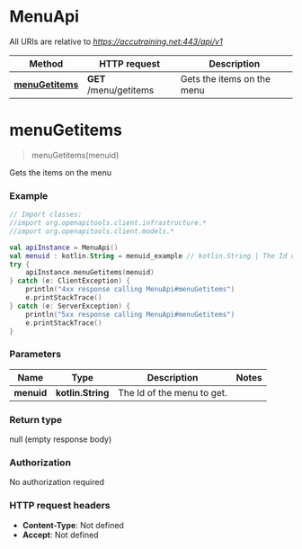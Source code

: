# MenuApi

All URIs are relative to *https://accutraining.net:443/api/v1*

Method | HTTP request | Description
------------- | ------------- | -------------
[**menuGetitems**](MenuApi.md#menuGetitems) | **GET** /menu/getitems | Gets the items on the menu


<a name="menuGetitems"></a>
# **menuGetitems**
> menuGetitems(menuid)

Gets the items on the menu

### Example
```kotlin
// Import classes:
//import org.openapitools.client.infrastructure.*
//import org.openapitools.client.models.*

val apiInstance = MenuApi()
val menuid : kotlin.String = menuid_example // kotlin.String | The Id of the menu to get.
try {
    apiInstance.menuGetitems(menuid)
} catch (e: ClientException) {
    println("4xx response calling MenuApi#menuGetitems")
    e.printStackTrace()
} catch (e: ServerException) {
    println("5xx response calling MenuApi#menuGetitems")
    e.printStackTrace()
}
```

### Parameters

Name | Type | Description  | Notes
------------- | ------------- | ------------- | -------------
 **menuid** | **kotlin.String**| The Id of the menu to get. |

### Return type

null (empty response body)

### Authorization

No authorization required

### HTTP request headers

 - **Content-Type**: Not defined
 - **Accept**: Not defined

